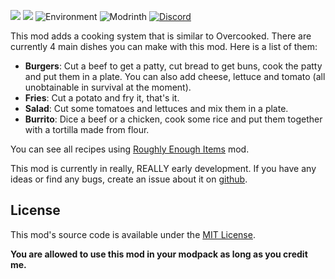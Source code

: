 ![](https://badgen.net/github/license/efekos/CookLikeActually)
![](https://badgen.net/github/stars/efekos/CookLikeActually)
![Environment](https://img.shields.io/badge/Enviroment-Both-blue)
![Modrinth](https://img.shields.io/modrinth/dt/GWBfRENh?color=00AF5C&logo=modrinth)
[![Discord](https://badgen.net/discord/members/8PPgcmYNf4)](https://efekos.dev/discord)

This mod adds a cooking system that is similar to Overcooked. There are currently 4 main dishes you can make with this mod. Here is a list of them:

- **Burgers**: Cut a beef to get a patty, cut bread to get buns, cook the patty and put them in a plate. You can also add cheese, lettuce and tomato (all unobtainable in survival at the moment).
- **Fries**: Cut a potato and fry it, that's it.
- **Salad**: Cut some tomatoes and lettuces and mix them in a plate.
- **Burrito**: Dice a beef or a chicken, cook some rice and put them together with a tortilla made from flour.

You can see all recipes using [Roughly Enough Items](https://modrinth.com/rei) mod.

This mod is currently in really, REALLY early development. If you have any ideas or find any bugs, create an issue about it on [github](https://github.com/efekos/CookLikeActually).

## License

This mod's source code is available under the [MIT License](https://github.com/efekos/CookLikeActually/blob/master/LICENSE.txt).

**You are allowed to use this mod in your modpack as long as you credit me.**